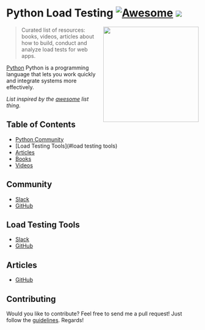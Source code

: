 # Python Load Testing [![Awesome](https://cdn.rawgit.com/sindresorhus/awesome/d7305f38d29fed78fa85652e3a63e154dd8e8829/media/badge.svg)](https://github.com/sindresorhus/awesome) ![](https://img.shields.io/badge/temidjoy-approved-green.svg)

[<img src="https://res.cloudinary.com/temidjoy/image/upload/v1536059370/python.png" align="right" width="250">](https://www.python.org/)

> Curated list of resources: books, videos, articles about how to build, conduct and analyze load tests for web apps.

[Python](https://www.python.org/) Python is a programming language that lets you work quickly
and integrate systems more effectively.

*List inspired by the [awesome](https://github.com/sindresorhus/awesome) list thing.*

## Table of Contents
- [Python Community](#community)
- [Load Testing Tools](#load testing tools)
- [Articles](#articles)
- [Books](#books)
- [Videos](#videos)

## Community
* [Slack](pythondev.slack.com)
* [GitHub](https://github.com/python)

## Load Testing Tools
* [Slack](pythondev.slack.com)
* [GitHub](https://github.com/python)

## Articles
* [GitHub](https://github.com/python)


## Contributing
Would you like to contribute? Feel free to send me a pull request! Just follow the [guidelines](/CONTRIBUTING.md). Regards!
